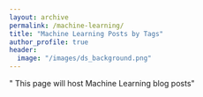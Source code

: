 ```yaml
---
layout: archive
permalink: /machine-learning/
title: "Machine Learning Posts by Tags"
author_profile: true
header:
  image: "/images/ds_background.png"
---
```


" This page will host Machine Learning blog posts"
